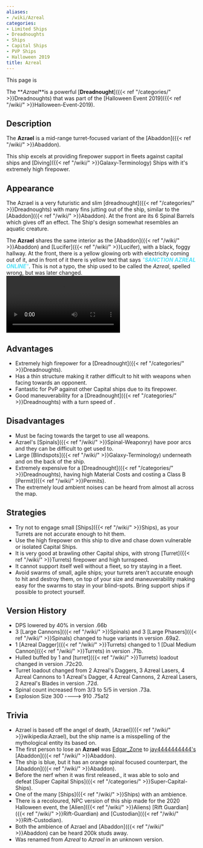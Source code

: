 ```yaml
---
aliases:
- /wiki/Azreal
categories:
- Limited Ships
- Dreadnoughts
- Ships
- Capital Ships
- PVP Ships
- Halloween 2019
title: Azreal
---
```


This page is

The **_Azrael_**is a powerful [**Dreadnought**]({{< ref "/categories/" >}}Dreadnoughts) that was part of the [Halloween Event 2019]({{< ref "/wiki/" >}}Halloween-Event-2019).

## Description

The **Azrael** is a mid-range turret-focused variant of the [Abaddon]({{< ref "/wiki/" >}}Abaddon).

This ship excels at providing firepower support in fleets against capital ships and [Diving]({{< ref "/wiki/" >}}Galaxy-Terminology) Ships with it's extremely high firepower.

## Appearance

The Azrael is a very futuristic and slim [dreadnought]({{< ref "/categories/" >}}Dreadnoughts) with many fins jutting out of the ship, similar to the [Abaddon]({{< ref "/wiki/" >}}Abaddon). At the front are its 6 Spinal Barrels which gives off an effect. The Ship's design somewhat resembles an aquatic creature.

The **Azrael** shares the same interior as the [Abaddon]({{< ref "/wiki/" >}}Abaddon) and [Lucifer]({{< ref "/wiki/" >}}Lucifer), with a black, foggy hallway. At the front, there is a yellow glowing orb with electricity coming out of it, and in front of it there is yellow text that says <span style="color:#50e1f8">*"**_SANCTION AZREAL ONLINE_**"*</span>. This is not a typo, the ship used to be called the *Azreal*, spelled wrong, but was later changed. ![Ambience of
the Azrael|none](HalloweenAmbienceII.mp4 "Ambience of the Azrael|none")

## Advantages

- Extremely high firepower for a [Dreadnought]({{< ref "/categories/" >}}Dreadnoughts).
- Has a thin structure making it rather difficult to hit with weapons when facing towards an opponent.
- Fantastic for PvP against other Capital ships due to its firepower.
- Good maneuverability for a [Dreadnought]({{< ref "/categories/" >}}Dreadnoughts) with a turn speed of .

## Disadvantages

- Must be facing towards the target to use all weapons.
- Azrael's [Spinals]({{< ref "/wiki/" >}}Spinal-Weaponry) have poor arcs and they can be difficult to get used to.
- Large [Blindspots]({{< ref "/wiki/" >}}Galaxy-Terminology) underneath and on the back of the ship.
- Extremely expensive for a [Dreadnought]({{< ref "/categories/" >}}Dreadnoughts), having high Material Costs and costing a Class B [Permit]({{< ref "/wiki/" >}}Permits).
- The extremely loud ambient noises can be heard from almost all across the map.

## Strategies

- Try not to engage small [Ships]({{< ref "/wiki/" >}}Ships), as your Turrets are not accurate enough to hit them.
- Use the high firepower on this ship to dive and chase down vulnerable or isolated Capital Ships.
- It is very good at brawling other Capital ships, with strong [Turret]({{< ref "/wiki/" >}}Turrets) firepower and high turnspeed.
- It cannot support itself well without a fleet, so try staying in a fleet.
- Avoid swarms of small, agile ships; your turrets aren't accurate enough to hit and destroy them, on top of your size and maneuverability making easy for the swarms to stay in your blind-spots. Bring support ships if possible to protect yourself.

## Version History 

- DPS lowered by 40% in version .66b
- 3 [Large Cannons]({{< ref "/wiki/" >}}Spinals) and 3 [Large Phasers]({{< ref "/wiki/" >}}Spinals) changed to huge variants in version .69a2.
- 1 [Azreal Dagger]({{< ref "/wiki/" >}}Turrets) changed to 1 [Dual Medium Cannon]({{< ref "/wiki/" >}}Turrets) in version .71b.
- Hulled buffed by 1 and [turret]({{< ref "/wiki/" >}}Turrets) loadout changed in version .72c20.
- Turret loadout changed from 2 Azreal's Daggers, 3 Azreal Lasers, 4 Azreal Cannons to 1 Azreal's Dagger, 4 Azreal Cannons, 2 Azreal Lasers, 2 Azreal's Blades in version .72d.
- Spinal count increased from 3/3 to 5/5 in version .73a.
- Explosion Size 300 ----> 910 .75a12

## Trivia

- Azrael is based off the angel of death, [Azrael]({{< ref "/wiki/" >}}wikipedia:Azrael), but the ship name is a misspelling of the mythological entity its based on.
- The first person to lose an **Azrael** was [Edgar_Zone](https://www.roblox.com/users/24069388/profile) to [jay4444444444's](https://www.roblox.com/users/27560051/profile) [Abaddon]({{< ref "/wiki/" >}}Abaddon).
- The ship is blue, but it has an orange spinal focused counterpart, the [Abaddon]({{< ref "/wiki/" >}}Abaddon).
- Before the nerf when it was first released., it was able to solo and defeat [Super Capital Ships]({{< ref "/categories/" >}}Super-Capital-Ships).
- One of the many [Ships]({{< ref "/wiki/" >}}Ships) with an ambience.
- There is a recoloured, NPC version of this ship made for the 2020 Halloween event, the [Alien]({{< ref "/wiki/" >}}Aliens) [Rift Guardian]({{< ref "/wiki/" >}}Rift-Guardian) and [Custodian]({{< ref "/wiki/" >}}Rift-Custodian).
- Both the ambience of Azrael and [Abaddon]({{< ref "/wiki/" >}}Abaddon) can be heard 200k studs away.
- Was renamed from _Azreal_ to _Azrael_ in an unknown version.